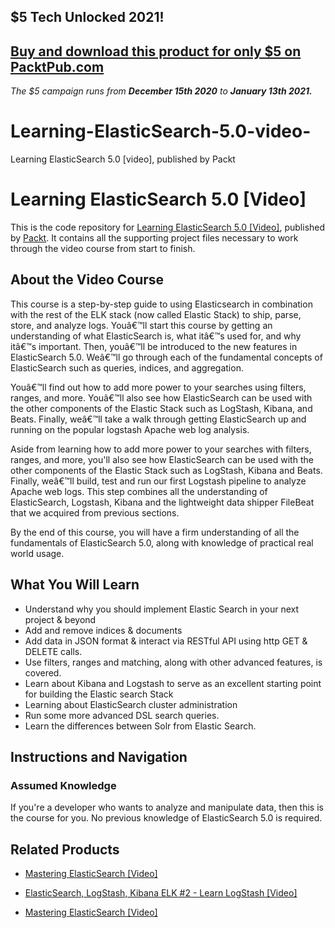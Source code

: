 ## $5 Tech Unlocked 2021!
[Buy and download this product for only $5 on PacktPub.com](https://www.packtpub.com/)
-----
*The $5 campaign         runs from __December 15th 2020__ to __January 13th 2021.__*

# Learning-ElasticSearch-5.0-video-
Learning ElasticSearch 5.0 [video], published by Packt
# Learning ElasticSearch 5.0 [Video]
This is the code repository for [Learning ElasticSearch 5.0 [Video]](https://www.packtpub.com/big-data-and-business-intelligence/learning-elasticsearch-50-video?utm_source=github&utm_medium=repository&utm_campaign=9781783984589), published by [Packt](https://www.packtpub.com/?utm_source=github). It contains all the supporting project files necessary to work through the video course from start to finish.
## About the Video Course
This course is a step-by-step guide to using Elasticsearch in combination with the rest of the ELK stack (now called Elastic Stack) to ship, parse, store, and analyze logs. 
Youâ€™ll start this course by getting an understanding of what ElasticSearch is, what itâ€™s used for, and why itâ€™s important. Then, youâ€™ll be introduced to the new features in ElasticSearch 5.0. Weâ€™ll go through each of the fundamental concepts of ElasticSearch such as queries, indices, and aggregation. 

Youâ€™ll find out how to add more power to your searches using filters, ranges, and more. Youâ€™ll also see how ElasticSearch can be used with the other components of the Elastic Stack such as LogStash, Kibana, and Beats. Finally, weâ€™ll take a walk through getting ElasticSearch up and running on the popular logstash Apache web log analysis.


Aside from learning how to add more power to your searches with filters, ranges, and more, you'll also see how ElasticSearch can be used with the other components of the Elastic Stack such as LogStash, Kibana and Beats. Finally, weâ€™ll build, test and run our first Logstash pipeline to analyze Apache web logs. This step combines all the understanding of ElasticSearch, Logstash, Kibana and the lightweight data shipper FileBeat that we acquired from previous sections.

By the end of this course, you will have a firm understanding of all the fundamentals of ElasticSearch 5.0, along with knowledge of practical real world usage.

<H2>What You Will Learn</H2>
<DIV class=book-info-will-learn-text>
<UL>
<LI>Understand why you should implement Elastic Search in your next project & beyond
<LI>Add and remove indices & documents
<LI>Add data in JSON format & interact via RESTful API using http GET & DELETE calls. 
<LI>Use filters, ranges and matching, along with other advanced features, is covered.
<LI>Learn about Kibana and Logstash to serve as an excellent starting point for building the Elastic search Stack
<LI>Learning about ElasticSearch cluster administration 
<LI>Run some more advanced DSL search queries.
<LI>Learn the differences between Solr from Elastic Search. </LI></UL></DIV>

## Instructions and Navigation
### Assumed Knowledge
If you're a developer who wants to analyze and manipulate data, then this is the course for you. No previous knowledge of ElasticSearch 5.0 is required.


## Related Products
* [Mastering ElasticSearch [Video]](https://www.packtpub.com/big-data-and-business-intelligence/mastering-elasticsearch-video?utm_source=github&utm_medium=repository&utm_campaign=9781787127821)

* [ElasticSearch, LogStash, Kibana ELK #2 - Learn LogStash [Video]](https://www.packtpub.com/big-data-and-business-intelligence/elasticsearch-logstash-kibana-elk-2-learn-logstash-video?utm_source=github&utm_medium=repository&utm_campaign=9781788997904)

* [Mastering ElasticSearch [Video]](https://www.packtpub.com/big-data-and-business-intelligence/mastering-elasticsearch-video?utm_source=github&utm_medium=repository&utm_campaign=9781787127821)

